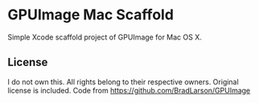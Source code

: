 # GPUImage Mac Scaffold

Simple Xcode scaffold project of GPUImage for Mac OS X.

## License

I do not own this.
All rights belong to their respective owners.
Original license is included.
Code from https://github.com/BradLarson/GPUImage